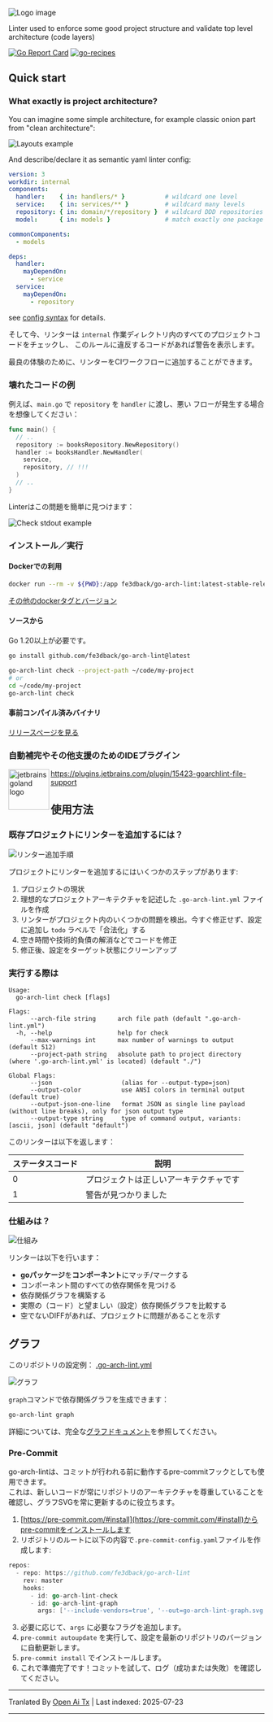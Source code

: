 ![Logo image](https://raw.githubusercontent.com/fe3dback/go-arch-lint/master/./docs/images/logo.png)

Linter used to enforce some good project structure and validate top level architecture (code layers) 

[![Go Report Card](https://goreportcard.com/badge/github.com/fe3dback/go-arch-lint)](https://goreportcard.com/report/github.com/fe3dback/go-arch-lint)
[![go-recipes](https://raw.githubusercontent.com/nikolaydubina/go-recipes/main/badge.svg?raw=true)](https://github.com/nikolaydubina/go-recipes)

## Quick start

### What exactly is project architecture?

You can imagine some simple architecture, for example classic onion part from "clean architecture":

![Layouts example](https://raw.githubusercontent.com/fe3dback/go-arch-lint/master/./docs/images/layout_example.png)

And describe/declare it as semantic yaml linter config:

```yaml
version: 3
workdir: internal
components:
  handler:    { in: handlers/* }           # wildcard one level
  service:    { in: services/** }          # wildcard many levels
  repository: { in: domain/*/repository }  # wildcard DDD repositories
  model:      { in: models }               # match exactly one package

commonComponents:
  - models

deps:
  handler:
    mayDependOn:
      - service
  service:
    mayDependOn:
      - repository
```
see [config syntax](https://raw.githubusercontent.com/fe3dback/go-arch-lint/master/docs/syntax/README.md) for details. 

そして今、リンターは `internal` 作業ディレクトリ内のすべてのプロジェクトコードをチェックし、
このルールに違反するコードがあれば警告を表示します。

最良の体験のために、リンターをCIワークフローに追加することができます。

### 壊れたコードの例

例えば、`main.go` で `repository` を `handler` に渡し、悪い
フローが発生する場合を想像してください：


```go
func main() {
  // ..
  repository := booksRepository.NewRepository()
  handler := booksHandler.NewHandler(
    service,
    repository, // !!!
  )
  // ..
}
```
Linterはこの問題を簡単に見つけます：

![Check stdout example](https://raw.githubusercontent.com/fe3dback/go-arch-lint/master/./docs/images/check-example.png)

### インストール／実行

#### Dockerでの利用


```bash
docker run --rm -v ${PWD}:/app fe3dback/go-arch-lint:latest-stable-release check --project-path /app
```
[その他のdockerタグとバージョン](https://hub.docker.com/r/fe3dback/go-arch-lint/tags)

#### ソースから
Go 1.20以上が必要です。


```bash
go install github.com/fe3dback/go-arch-lint@latest
```

```bash
go-arch-lint check --project-path ~/code/my-project
# or
cd ~/code/my-project
go-arch-lint check
```
#### 事前コンパイル済みバイナリ

[リリースページを見る](https://github.com/fe3dback/go-arch-lint/releases)

### 自動補完やその他支援のためのIDEプラグイン

<img src="https://user-images.githubusercontent.com/2073883/104641610-0f453900-56bb-11eb-8419-6d94fbcb4d2f.png" alt="jetbrains goland logo" align="left" width="80px" height="80px">

https://plugins.jetbrains.com/plugin/15423-goarchlint-file-support

## 使用方法

### 既存プロジェクトにリンターを追加するには？

![リンター追加手順](https://raw.githubusercontent.com/fe3dback/go-arch-lint/master/./docs/images/add-linter-steps.png)

プロジェクトにリンターを追加するにはいくつかのステップがあります:

1. プロジェクトの現状
2. 理想的なプロジェクトアーキテクチャを記述した `.go-arch-lint.yml` ファイルを作成
3. リンターがプロジェクト内のいくつかの問題を検出。今すぐ修正せず、設定に追加し `todo` ラベルで「合法化」する
4. 空き時間や技術的負債の解消などでコードを修正
5. 修正後、設定をターゲット状態にクリーンアップ

### 実行する際は


```
Usage:
  go-arch-lint check [flags]

Flags:
      --arch-file string      arch file path (default ".go-arch-lint.yml")
  -h, --help                  help for check
      --max-warnings int      max number of warnings to output (default 512)
      --project-path string   absolute path to project directory (where '.go-arch-lint.yml' is located) (default "./")

Global Flags:
      --json                   (alias for --output-type=json)
      --output-color           use ANSI colors in terminal output (default true)
      --output-json-one-line   format JSON as single line payload (without line breaks), only for json output type
      --output-type string     type of command output, variants: [ascii, json] (default "default")
```
このリンターは以下を返します：

| ステータスコード | 説明                              |
|-----------------|----------------------------------|
| 0               | プロジェクトは正しいアーキテクチャです |
| 1               | 警告が見つかりました               |


### 仕組みは？

![仕組み](https://raw.githubusercontent.com/fe3dback/go-arch-lint/master/./docs/images/how-is-working.png)

リンターは以下を行います：
- **goパッケージ**を**コンポーネント**にマッチ/マークする
- コンポーネント間のすべての依存関係を見つける
- 依存関係グラフを構築する
- 実際の（コード）と望ましい（設定）依存関係グラフを比較する
- 空でないDIFFがあれば、プロジェクトに問題があることを示す

## グラフ

このリポジトリの設定例： [.go-arch-lint.yml](.go-arch-lint.yml)

![グラフ](https://raw.githubusercontent.com/fe3dback/go-arch-lint/master/./docs/images/graph-example.png)

`graph`コマンドで依存関係グラフを生成できます：


```bash
go-arch-lint graph
```
詳細については、完全な[グラフドキュメント](https://raw.githubusercontent.com/fe3dback/go-arch-lint/master/docs/graph/README.md)を参照してください。

### Pre-Commit

go-arch-lintは、コミットが行われる前に動作するpre-commitフックとしても使用できます。  
これは、新しいコードが常にリポジトリのアーキテクチャを尊重していることを確認し、グラフSVGを常に更新するのに役立ちます。

1. [https://pre-commit.com/#install](https://pre-commit.com/#install)からpre-commitをインストールします
2. リポジトリのルートに以下の内容で`.pre-commit-config.yaml`ファイルを作成します:


```go
repos:
  - repo: https://github.com/fe3dback/go-arch-lint
    rev: master
    hooks:
      - id: go-arch-lint-check
      - id: go-arch-lint-graph
        args: ['--include-vendors=true', '--out=go-arch-lint-graph.svg']
```
3. 必要に応じて、`args` に必要なフラグを追加します。  
4. `pre-commit autoupdate` を実行して、設定を最新のリポジトリのバージョンに自動更新します。  
5. `pre-commit install` でインストールします。  
6. これで準備完了です！コミットを試して、ログ（成功または失敗）を確認してください。




---

Tranlated By [Open Ai Tx](https://github.com/OpenAiTx/OpenAiTx) | Last indexed: 2025-07-23

---